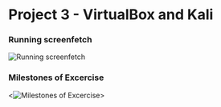 # Project 3 - VirtualBox and Kali

 ### Running screenfetch

<img src="screenfetch.gif" alt="Running screenfetch">

### Milestones of Excercise

<<img src="milestone.gif" alt="Milestones of Excercise">>
